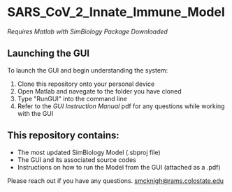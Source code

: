 # SARS_CoV_2_Innate_Immune_Model
*Requires Matlab with SimBiology Package Downloaded* 

## Launching the GUI
To launch the GUI and begin understanding the system:
1) Clone this repository onto your personal device
2) Open Matlab and navegate to the folder you have cloned
3) Type "RunGUI" into the command line
4) Refer to the *GUI Instruction Manual* pdf for any questions while working with the GUI

## This repository contains:
- The most updated SimBiology Model (.sbproj file)
- The GUI and its associated source codes
- Instructions on how to run the Model from the GUI (attached as a .pdf)

Please reach out if you have any questions.
smcknigh@rams.colostate.edu
